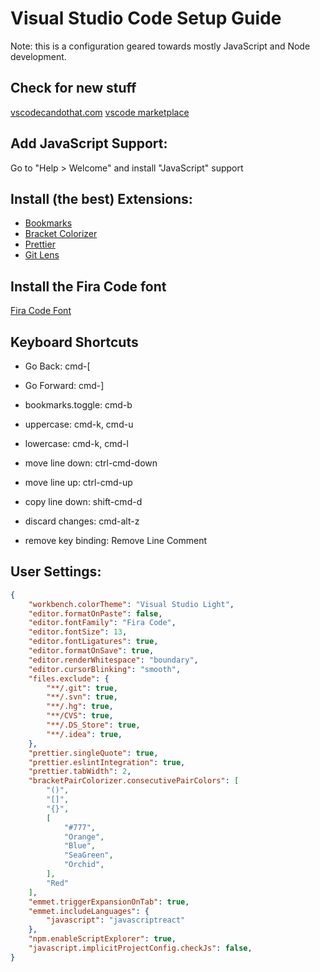 # Visual Studio Code Setup Guide

Note: this is a configuration geared towards mostly JavaScript and Node development.

## Check for new stuff

[vscodecandothat.com](vscodecandothat.com)
[vscode marketplace](https://marketplace.visualstudio.com/vscode)


## Add JavaScript Support:

Go to "Help > Welcome" and install "JavaScript" support


## Install (the best) Extensions:

- [Bookmarks](vscode:extension/alefragnani.Bookmarks)
- [Bracket Colorizer](vscode:extension/CoenraadS.bracket-pair-colorizer)
- [Prettier](vscode:extension/esbenp.prettier-vscode)
- [Git Lens](vscode:extension/eamodio.gitlens)


## Install the Fira Code font

[Fira Code Font](https://github.com/tonsky/FiraCode)


## Keyboard Shortcuts

- Go Back: 		cmd-[
- Go Forward: 		cmd-]
- bookmarks.toggle: 	cmd-b
- uppercase: 		cmd-k, cmd-u
- lowercase: 		cmd-k, cmd-l
- move line down: 	ctrl-cmd-down
- move line up: 		ctrl-cmd-up
- copy line down: 	shift-cmd-d
- discard changes:	cmd-alt-z

- remove key binding: Remove Line Comment

## User Settings:

```json
{
    "workbench.colorTheme": "Visual Studio Light",
    "editor.formatOnPaste": false,
    "editor.fontFamily": "Fira Code",
    "editor.fontSize": 13,
    "editor.fontLigatures": true,
    "editor.formatOnSave": true,
    "editor.renderWhitespace": "boundary",
    "editor.cursorBlinking": "smooth",
    "files.exclude": {
        "**/.git": true,
        "**/.svn": true,
        "**/.hg": true,
        "**/CVS": true,
        "**/.DS_Store": true,
        "**/.idea": true,
    },
    "prettier.singleQuote": true,
    "prettier.eslintIntegration": true,
    "prettier.tabWidth": 2,
    "bracketPairColorizer.consecutivePairColors": [
        "()",
        "[]",
        "{}",
        [
            "#777",
            "Orange",
            "Blue",
            "SeaGreen",
            "Orchid",
        ],
        "Red"
    ],
    "emmet.triggerExpansionOnTab": true,
    "emmet.includeLanguages": {
        "javascript": "javascriptreact"
    },
    "npm.enableScriptExplorer": true,
    "javascript.implicitProjectConfig.checkJs": false,
}
```
